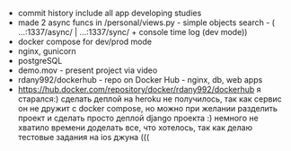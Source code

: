 - commit history include all app developing studies
- made 2 async funcs in /personal/views.py - simple objects search - ( ...:1337/async/ | ...:1337/sync/ + console time log (dev mode))
- docker compose for dev/prod mode
- nginx, gunicorn
- postgreSQL
- demo.mov - present project via video
- rdany992/dockerhub - repo on Docker Hub - nginx, db, web apps
- https://hub.docker.com/repository/docker/rdany992/dockerhub
я старался:)
сделать деплой на heroku не получилось, так как сервис он не дружит с docker compose, но можно при желании разделить проект и сделать просто деплой django проекта :) немного не хватило времени доделать все, что хотелось, так как делаю тестовые задания на ios джуна (((
